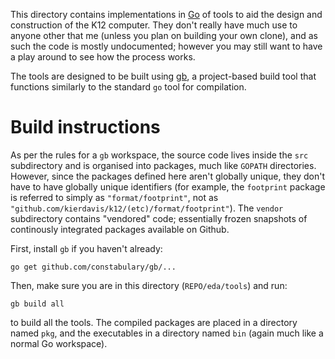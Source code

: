 This directory contains implementations in [Go][go] of tools to aid the
design and construction of the K12 computer. They don't really have much use to
anyone other that me (unless you plan on building your own clone), and as such
the code is mostly undocumented; however you may still want to have a play
around to see how the process works.

The tools are designed to be built using [gb][gb], a project-based build tool
that functions similarly to the standard `go` tool for compilation.

[go]: http://golang.org/
[gb]: http://getgb.io/

# Build instructions

As per the rules for a `gb` workspace, the source code lives inside the `src`
subdirectory and is organised into packages, much like `GOPATH` directories.
However, since the packages defined here aren't globally unique, they don't
have to have globally unique identifiers (for example, the `footprint`
package is referred to simply as `"format/footprint"`, not as
`"github.com/kierdavis/k12/(etc)/format/footprint"`). The `vendor` subdirectory
contains "vendored" code; essentially frozen snapshots of continously integrated
packages available on Github.

First, install `gb` if you haven't already:

    go get github.com/constabulary/gb/...

Then, make sure you are in this directory (`REPO/eda/tools`) and run:

    gb build all

to build all the tools. The compiled packages are placed in a directory named
`pkg`, and the executables in a directory named `bin` (again much like a normal
Go workspace).
